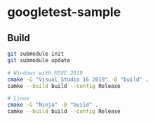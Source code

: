 googletest-sample
=================

Build
-----
``` bash
git submodule init
git submodule update

# Windows with MSVC 2019
cmake -G "Visual Studio 16 2019" -B "build" .
camke --build build --config Release

# Linux
cmake -G "Ninja" -B "build" .
camke --build build --config Release
```